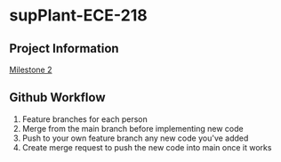 # supPlant-ECE-218

## Project Information

[Milestone 2](https://github.com/Gaskellj/supPlant_Project_Info.git)

## Github Workflow

1. Feature branches for each person
2. Merge from the main branch before implementing new code
3. Push to your own feature branch any new code you've added
4. Create merge request to push the new code into main once it works
